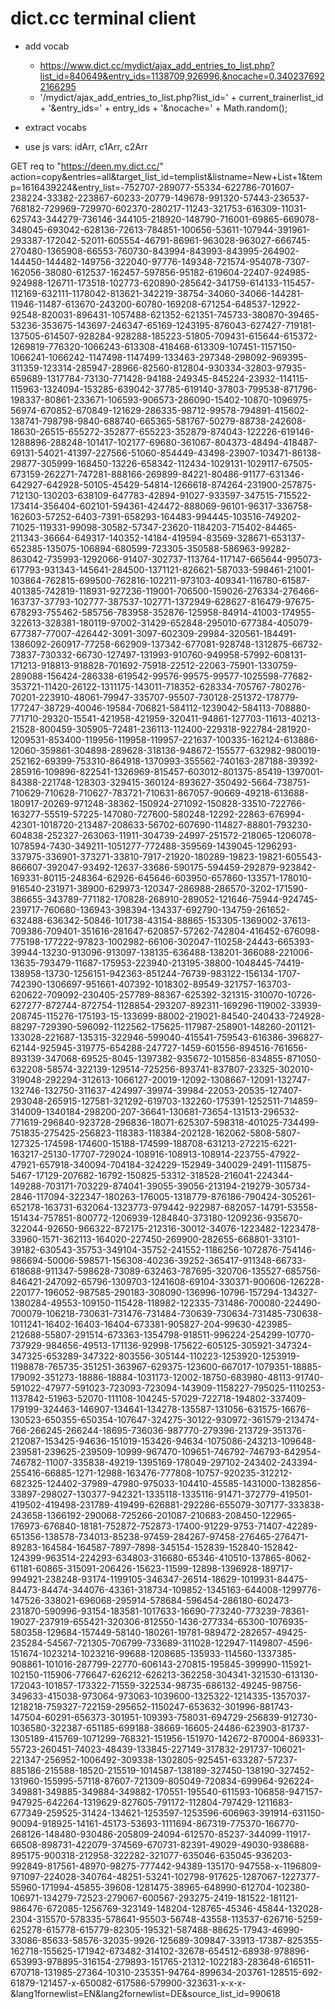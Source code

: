 # dict.cc terminal client

- add vocab
    - https://www.dict.cc/mydict/ajax_add_entries_to_list.php?list_id=840649&entry_ids=1138709,926996,&nocache=0.3402376922166295
    - '/mydict/ajax_add_entries_to_list.php?list_id=' + current_trainerlist_id + '&entry_ids=' + entry_ids + '&nocache=' + Math.random();
- extract vocabs

- use js vars: idArr, c1Arr, c2Arr


GET req to "https://deen.my.dict.cc/"
action=copy&entries=all&target_list_id=templist&listname=New+List+1&temp=1616439224&entry_list=-752707-289077-55334-622786-701607-238224-33382-223867-60233-20779-149678-991320-57443-236537-768182-729969-729970-602370-280217-11243-321753-616309-11031-625743-344279-736146-344105-218920-148790-716001-69865-669078-348045-693042-628136-72613-784851-100656-53611-107944-391961-293387-172042-52011-605554-46791-86961-963028-963027-666745-270480-1365908-66553-760730-843994-843993-843995-264902-144450-144482-149756-322040-97776-149348-721574-954078-7307-162056-38080-612537-162457-597856-95182-619604-22407-924985-924988-126711-173518-102773-620890-285642-341759-614133-115457-112169-632111-1178042-813621-342219-38754-34060-34066-144281-11946-11487-613670-243200-60780-169208-671254-648537-12922-92548-820031-896431-1057488-621352-621351-745733-380870-39465-53236-353675-143697-246347-65169-1243195-876043-627427-719181-137505-614507-928284-928288-185223-51805-709431-615644-615372-1269819-776320-1066243-613308-418468-613309-107451-1157150-1066241-1066242-1147498-1147499-133463-297348-298092-969395-311359-123314-285947-28966-82560-812804-930334-32803-97935-659689-1317784-73130-771428-94188-249345-845224-23932-114115-115963-1324094-153285-639042-37785-619140-37803-799538-871796-198337-80861-233671-106593-906573-286090-15402-10870-1096975-56974-670852-670849-121629-286335-98712-99578-794891-415602-138741-798798-9840-688740-665365-581767-50279-88738-242608-18630-26515-655272-352877-655223-352879-874043-122226-619146-1288896-288248-101417-102177-69680-361067-804373-48494-418487-69131-54021-41397-227566-51060-854449-43498-23907-103471-86138-29877-305999-168450-13226-658342-112434-1029131-1029117-67505-673159-262271-747281-888166-269899-84221-80486-91177-631346-642927-642928-50105-45429-54814-1266618-874264-231900-257875-712130-130203-638109-647783-42894-91027-933597-347515-715522-173414-356404-602101-594361-424472-888069-96101-96317-336758-162603-57252-6403-7391-658293-164483-994445-103516-749202-71025-119331-99098-30582-57347-23620-1184203-715402-84465-211343-36664-649317-140352-14184-419594-83569-328671-653137-652385-135075-106894-680599-723305-350588-586963-99282-863042-735993-1292066-91407-302737-113764-117147-665644-995073-617793-931343-145641-284500-1371121-826621-587033-598461-21001-103864-762815-699500-762816-102211-973103-409341-116780-61587-401385-742819-118931-927236-119001-706500-159026-276334-276466-163737-37793-102777-387537-102771-1372949-628627-816479-97675-678293-755462-585756-783958-352876-125958-84914-41003-174955-322613-328381-180119-97002-31429-652848-295010-677384-405079-677387-77007-426442-3091-3097-602309-29984-320561-184491-1386092-260917-77258-662909-137342-677081-928748-1312875-66732-73837-730332-66730-127497-131993-910760-949958-57992-608131-171213-918813-918828-701692-75918-22512-22063-75901-1330759-289088-156424-286338-619542-99576-99575-99577-1025598-77682-353721-11420-26122-1311175-143011-718352-628334-705767-780276-70201-223910-48061-79947-335707-95507-730128-251372-178779-177247-38729-40046-19584-706821-584112-1239042-584113-708880-771710-29320-15541-421958-421959-320411-94861-127703-11613-40213-21528-800459-305905-72481-236113-112400-229318-922784-281920-1209531-853400-119956-119958-119957-221637-100335-162124-613886-12060-359861-304898-289628-318136-948672-155577-632982-980019-252162-69399-753310-864918-1370993-355562-740163-287188-39392-285916-109896-822541-1326969-815457-603012-801375-85419-1397001-84388-221748-128303-329415-360124-893627-350492-5664-738751-710629-710628-710627-783721-710631-867057-90669-49218-613688-180917-20269-971248-38362-150924-271092-150828-33510-722766-163277-55519-57225-147080-727600-580248-12292-22863-676994-42301-1018720-213487-208633-56702-607690-114827-88801-793230-604838-252327-263063-11911-304739-24997-251572-218065-1206078-1078594-7430-349211-1051277-772488-359569-1439045-1296293-337975-336901-373271-33810-7917-21920-180289-19823-19821-605543-866607-392047-93492-12637-33686-590175-594459-292879-923842-169331-80115-248364-62926-645646-603950-657860-133571-178010-916540-231971-38900-629973-120347-286988-286570-3202-171590-386655-343789-771182-170828-268910-289052-121646-75944-924745-239717-760680-136943-398394-134337-692790-134759-261652-632488-636342-50846-101738-43154-88865-153305-1369002-37613-709386-709401-351616-281647-620857-57262-742804-416452-676098-775198-177222-97823-1002982-66106-302047-110258-24443-665393-39944-13230-913096-913097-138135-636488-138201-366088-221006-13635-793479-11687-175953-223940-213195-38800-1048445-74419-138958-13730-1256151-942363-851244-76739-983122-156134-1707-742390-1306697-951661-407392-1018302-89549-321757-163703-620622-709092-230405-257789-88367-625392-321315-310070-10726-627277-872744-872754-1128854-293207-892311-169296-119002-33939-208745-115276-175193-15-133699-88002-219021-84540-240433-724928-88297-729390-596092-1122562-175625-117987-258901-148260-201121-133028-221687-135315-322946-599040-415541-759543-616386-396827-62144-925945-319775-654288-247727-1459-601556-894516-761656-893139-347068-69525-8045-1397382-935672-1015856-834855-871050-632208-58574-322139-129514-725256-893741-837807-23325-302010-319048-292294-312613-1066127-20019-12092-1308667-12091-132747-132746-132750-311637-424997-39974-39984-22053-20535-127407-293048-265915-127581-321292-619703-132260-175391-1252511-714859-314009-1340184-298200-207-36641-130681-73654-131513-296532-771619-296840-923728-296836-18071-625307-598318-401025-734499-751835-275425-256823-118383-118384-202128-162062-5808-5807-127325-174598-174600-15188-174599-188708-631213-272215-6221-163217-25130-17707-729024-108916-108913-108914-223755-47922-47921-657918-340094-704184-324229-152949-340029-2491-1115875-5467-17129-207682-16792-150825-53312-318528-216041-224344-149288-703171-703229-874041-39055-39056-213194-219279-305734-2846-117094-322347-180263-176005-1318779-876186-790424-305261-652178-163731-632064-1323773-979442-922987-682057-14791-53558-151434-757851-800772-1206939-1284840-373180-1209236-935670-322044-92650-966322-872175-212316-30012-34076-1223482-1223478-33960-1571-362113-164020-227450-269900-282655-668801-33101-39182-630543-35753-349104-35752-241552-1186256-1072876-754146-986694-50006-598571-156308-40236-39252-365417-911348-66733-618688-911347-598628-73089-632463-787695-320706-135527-685756-846421-247092-65796-1309703-1241608-69104-330371-900606-126228-220177-196052-987585-290183-308090-136996-10796-157294-134327-1380284-49553-109150-115428-118982-122335-731486-700080-224490-700079-106218-730631-731476-731484-730639-730634-731485-730638-1011241-16402-16403-16404-673381-905827-204-99630-423985-212688-55807-291514-673363-1354798-918511-996224-254299-10770-737929-984656-49513-171136-92998-175622-605125-305921-347324-347325-653289-347322-803556-305144-110223-1253920-1253919-1198878-765735-351251-363967-629375-123600-667017-1079351-18885-179092-351273-18886-18884-1031173-12002-18750-683980-48113-91740-591022-47977-591023-723093-723094-143909-1158227-795025-1110253-1137842-51963-52070-111108-104245-57029-722718-194802-337409-179199-324463-146907-134641-134278-135587-131056-631575-16676-130523-650355-650354-107647-324275-30122-930972-361579-213474-766-266245-266244-18695-736036-987770-279396-213729-351376-212087-153425-94636-151019-153426-94634-1075086-243213-109648-239581-239625-239509-10999-967470-109651-746792-746793-842954-746782-11007-335838-49219-1395169-178049-297102-243402-243394-255416-66885-1271-12988-163476-777808-10757-920235-312212-682325-124402-37989-47980-975033-104410-45585-1431000-1382856-33897-298027-130377-942321-1335118-1335116-91471-372779-419501-419502-419498-231789-419499-626881-292286-655079-307177-333838-243658-1366192-290068-725266-201087-210683-208450-122965-176973-676840-18181-752872-752873-17400-91229-9753-71407-42289-651356-138578-734013-85238-97459-284267-97458-276465-276471-89283-164584-164587-7897-7898-345154-152839-152840-152842-124399-963514-224293-634803-316680-65346-410510-137865-8062-61181-60865-315091-206426-15623-11599-12898-1396928-189717-994921-238248-93174-1199105-346347-26514-18629-1019931-84475-84473-84474-344076-43361-318734-109852-1345163-644008-1299776-147526-338021-696068-295914-578684-596454-286180-602473-231870-590996-93154-183581-1017633-16690-773240-773239-78361-19027-237919-655421-320306-812550-1436-277334-65300-1076935-580358-129684-157449-58140-180261-19781-989472-282657-49425-235284-54567-721305-706799-733689-311028-122947-1149807-4596-151674-1023214-1023216-99688-1208685-135933-114560-1337385-908861-101016-287799-22770-606143-270815-195845-399990-115921-102150-115906-776647-626212-626213-362258-304341-321530-613130-172043-101857-173322-71559-322534-98735-686132-49245-98756-349633-415038-973064-973063-1039600-1325322-1214335-1357037-1218218-759327-722159-295652-1150247-653632-301996-881743-147504-60291-656373-301951-109393-758031-694729-256839-912730-1036580-322387-651185-699188-38669-16605-24486-623903-81737-1305189-415769-1071299-768321-151956-151970-142672-870004-869331-55723-260451-74023-48439-133845-227149-317832-291737-106021-221347-256952-1006492-309338-1302805-925451-633287-57237-885186-215588-18520-215519-1014587-138189-327450-138190-327452-131960-155995-57118-87607-721309-805049-720834-699964-926224-349881-349885-349884-349882-170551-195540-611593-106858-947157-947925-642264-1319629-827605-791172-112804-797429-1211683-677349-259525-31424-134621-1253597-1253596-606963-391914-631150-90094-918925-14161-45173-53693-1111694-867319-775370-166770-268126-148480-930486-205809-24094-612570-85237-344099-11917-66508-898731-422079-374569-670731-82391-49029-49030-938688-895175-900318-212958-322282-321077-635046-635045-936203-992849-817561-48970-98275-777442-94389-135170-947558-x-1196809-971097-224028-340764-48251-53241-102798-917625-1287067-1227377-55960-171994-45855-39608-1281475-38965-648990-612704-102380-106971-134279-72523-279067-600567-293275-2419-181522-181121-986476-672085-1256769-323149-148204-128765-45346-45844-132028-2304-315570-578335-578641-95503-56748-43558-113537-626716-5259-625278-615778-615779-82305-195321-587488-88625-17943-46990-33086-85633-58576-32035-9926-125689-309847-33913-17387-825355-162718-155625-171942-673482-314102-32678-654512-68938-978896-653993-978895-316154-279893-151765-21312-1022183-283648-616511-670718-131985-27364-10310-235351-94764-899634-203761-128515-692-61879-121457-x-650082-617586-579900-323631-x-x-x-&lang1fornewlist=EN&lang2fornewlist=DE&source_list_id=990618

